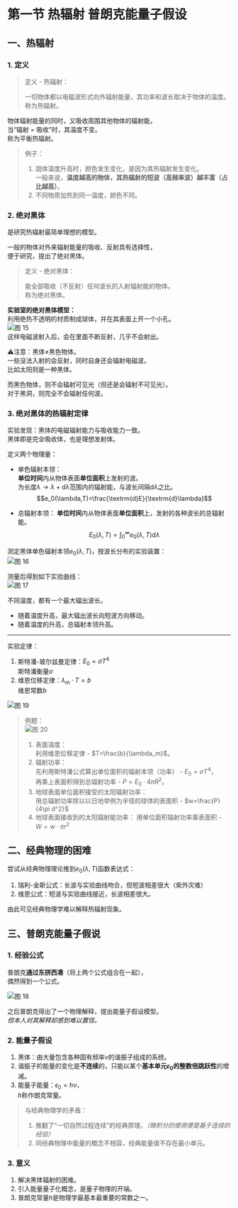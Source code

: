 # 第一节 热辐射 普朗克能量子假设

## 一、热辐射

### 1. 定义

> 定义 - 热辐射：
>
> 一切物体都以电磁波形式向外辐射能量，其功率和波长取决于物体的温度。  
> 称为热辐射。

物体辐射能量的同时，又吸收周围其他物体的辐射能，  
当“辐射 = 吸收”时，其温度不变。  
称为平衡热辐射。

> 例子：
>
> 1. 固体温度升高时，颜色发生变化，是因为其热辐射发生变化。  
> 一般来说，**温度越高的物体，其热辐射的短波（高频率波）越丰富（占比越高）**。
> 2. 不同物质加热到同一温度，颜色不同。

### 2. 绝对黑体

是研究热辐射最简单理想的模型。

一般的物体对外来辐射能量的吸收、反射具有选择性，  
便于研究，提出了绝对黑体。

> 定义 - 绝对黑体：
>
> 能全部吸收（不反射）任何波长的入射辐射能的物体。  
> 称为绝对黑体。

**实验室的绝对黑体模型：**  
利用绝热不透明的材质制成球体，并在其表面上开一个小孔。  
![图 15](images/Quantum-Optics_1--11-16_16-17-08.png)  
这样电磁波射入后，会在里面不断反射，几乎不会射出。

⚠注意：黑体≠黑色物体。  
一些没法入射的会反射，同时自身还会辐射电磁波。  
比如太阳则是一种黑体。

而黑色物体，则不会辐射可见光（但还是会辐射不可见光）。  
对于黑洞，则完全不会辐射任何波。

### 3. 绝对黑体的热辐射定律

实验发现：黑体的电磁辐射能力与吸收能力一致。  
黑体即是完全吸收体，也是理想发射体。

定义两个物理量：

* 单色辐射本领：  
  **单位时间**内从物体表面**单位面积**上发射的波。  
  为长度$\lambda\rightarrow\lambda+\textrm{d}\lambda$范围内的辐射能，与波长间隔$\textrm{d}\lambda$之比。
  $$e_0(\lambda,T)=\frac{\textrm{d}E}{\textrm{d}\lambda}$$

* 总辐射本领：
  **单位时间**内从物体表面**单位面积**上，发射的各种波长的总辐射能。
  $$E_0(\lambda,T)=\int_0^\infty e_0(\lambda,T) \textrm{d}\lambda$$

测定黑体单色辐射本领$e_0(\lambda,T)$，按波长分布的实验装置：  
![图 16](images/Quantum-Optics_1--11-16_16-25-20.png)

测量后得到如下实验曲线：  
![图 17](images/Quantum-Optics_1--11-16_16-27-44.png)  

不同温度，都有一个最大辐出波长。

* 随着温度升高，最大辐出波长向短波方向移动。
* 随着温度的升高，总辐射本领升高。

---

实验定律：

1. 斯特潘-玻尔兹曼定律：$E_0=\sigma T^4$  
   斯特潘衡量$\sigma$
2. 维恩位移定律：$\lambda_m\cdot T=b$  
   维恩常数$b$

![图 19](images/Quantum-Optics_1--11-16_16-44-23.png)

> 例题：  
> ![图 20](images/Quantum-Optics_1--11-16_16-53-13.png)
>
> 1. 表面温度：  
>    利用维恩位移定律 - $T=\frac{b}{\lambda_m}$。
> 2. 辐射功率：  
>    先利用斯特潘公式算出单位面积的辐射本领（功率） - $E_0=\sigma T^4$，  
>    再乘上表面积得到总辐射功率 - $P=E_0\cdot4\pi R^2$。
> 3. 地球表面单位面积接受的太阳辐射功率：  
>    用总辐射功率除以以日地举例为半径的球体的表面积 - $w=\frac{P}{4\pi d^2}$
> 4. 地球表面接收到的太阳辐射能功率：
>    用单位面积辐射功率乘表面积 - $W=w\cdot \pi r^2$

## 二、经典物理的困难

尝试从经典物理理论推到$e_0(\lambda,T)$函数表达式：

1. 瑞利-金斯公式：长波与实验曲线吻合，但短波相差很大（紫外灾难）
2. 维恩公式：短波与实验曲线接近，长波相差很大。

由此可见经典物理学难以解释热辐射现象。

## 三、普朗克能量子假说

### 1. 经验公式

普朗克**通过东拼西凑**（将上两个公式组合在一起），  
偶然得到一个公式。

![图 18](images/Quantum-Optics_1--11-16_16-36-14.png)

之后普朗克得出了一个物理解释，提出能量子假设模型。  
*但本人对其解释却感到难以置信。*

### 2. 能量子假设

1. 黑体：由大量包含各种固有频率$\nu$的谐振子组成的系统。
2. 谐振子的能量的变化是**不连续**的，只能以某个**基本单元$\epsilon_0$的整数倍跳跃性**的增减。
3. 能量子能量：$\epsilon_0=h\nu$，  
   $h$称作朗克常量。

> 与经典物理学的矛盾：
>
> 1. 推翻了“一切自然过程连续”的经典原理。*（微积分的使用便是基于连续的经验）*
> 2. 同经典物理中能量的概念不相容，经典能量值不存在最小单元。

### 3. 意义

1. 解决黑体辐射的困难。
2. 引入能量量子化概念，是量子物理的开端。
3. 普朗克常量$h$是物理学最基本最重要的常数之一。
